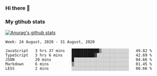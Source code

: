 ### Hi there 👋

### My gtihub stats

[![Anurag's github stats](https://github-readme-stats.vercel.app/api?username=gaozhidong)](https://github.com/gaozhidong/github-readme-stats)

<!--START_SECTION:waka-->
```text
Week: 24 August, 2020 - 31 August, 2020

JavaScript   3 hrs 37 mins   ████████████▒░░░░░░░░░░░░   49.82 % 
TypeScript   3 hrs 6 mins    ██████████▓░░░░░░░░░░░░░░   42.69 % 
JSON         20 mins         █░░░░░░░░░░░░░░░░░░░░░░░░   04.66 % 
Markdown     6 mins          ▒░░░░░░░░░░░░░░░░░░░░░░░░   01.45 % 
LESS         2 mins          ░░░░░░░░░░░░░░░░░░░░░░░░░   00.66 % 
```
<!--END_SECTION:waka-->